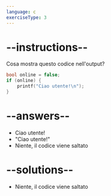 ```yaml
---
language: c
exerciseType: 3
---
```


# --instructions--

Cosa mostra questo codice nell'output?
```c
bool online = false;
if (online) {
	printf("Ciao utente!\n");
}
```

# --answers--

- Ciao utente!
- "Ciao utente!"
- Niente, il codice viene saltato

# --solutions--

- Niente, il codice viene saltato

